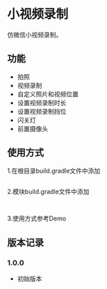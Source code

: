# 小视频录制
仿微信小视频录制。

## 功能
- 拍照
- 视频录制
- 自定义照片和视频位置
- 设置视频录制时长
- 设置视频录制挡位
- 闪关灯
- 前置摄像头

## 使用方式
1.在根目录build.gradle文件中添加
```gradle

 ```

2.模块build.gradle文件中添加

```gradle
 
 ```
3.使用方式参考Demo


## 版本记录

### 1.0.0

- 初始版本